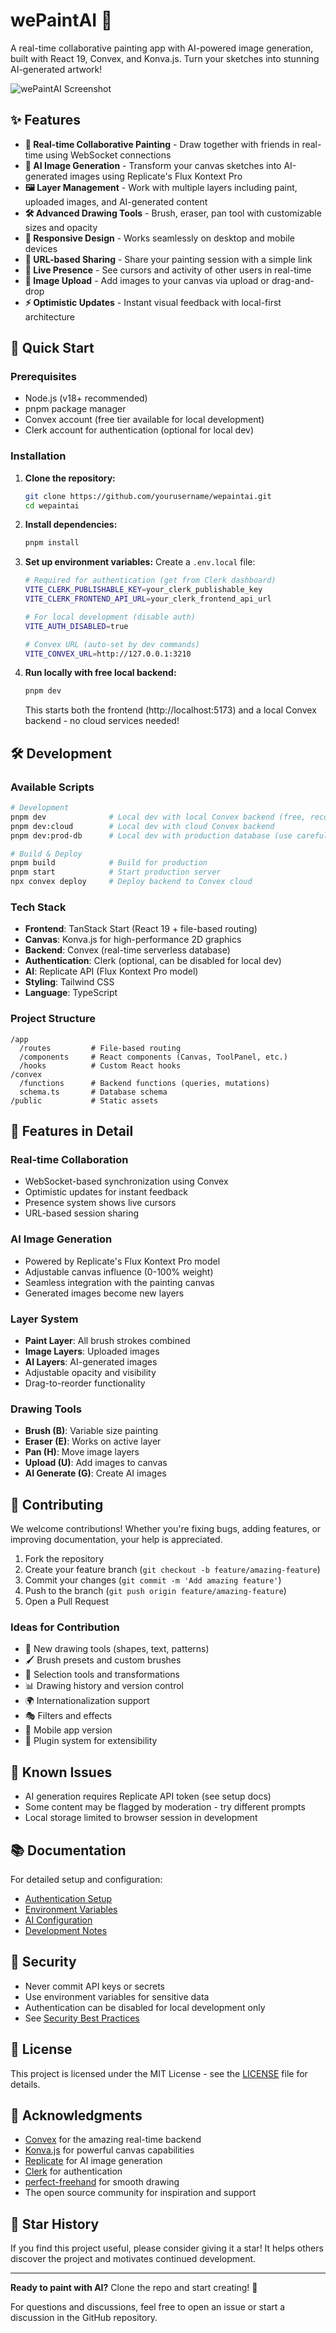 # wePaintAI 🎨

A real-time collaborative painting app with AI-powered image generation, built with React 19, Convex, and Konva.js. Turn your sketches into stunning AI-generated artwork!

![wePaintAI Screenshot](readme-screenshot.png)

## ✨ Features

- **🎨 Real-time Collaborative Painting** - Draw together with friends in real-time using WebSocket connections
- **🤖 AI Image Generation** - Transform your canvas sketches into AI-generated images using Replicate's Flux Kontext Pro
- **🖼️ Layer Management** - Work with multiple layers including paint, uploaded images, and AI-generated content
- **🛠️ Advanced Drawing Tools** - Brush, eraser, pan tool with customizable sizes and opacity
- **📱 Responsive Design** - Works seamlessly on desktop and mobile devices
- **🔗 URL-based Sharing** - Share your painting session with a simple link
- **👥 Live Presence** - See cursors and activity of other users in real-time
- **📸 Image Upload** - Add images to your canvas via upload or drag-and-drop
- **⚡ Optimistic Updates** - Instant visual feedback with local-first architecture

## 🚀 Quick Start

### Prerequisites

- Node.js (v18+ recommended)
- pnpm package manager
- Convex account (free tier available for local development)
- Clerk account for authentication (optional for local dev)

### Installation

1. **Clone the repository:**
   ```bash
   git clone https://github.com/yourusername/wepaintai.git
   cd wepaintai
   ```

2. **Install dependencies:**
   ```bash
   pnpm install
   ```

3. **Set up environment variables:**
   Create a `.env.local` file:
   ```bash
   # Required for authentication (get from Clerk dashboard)
   VITE_CLERK_PUBLISHABLE_KEY=your_clerk_publishable_key
   VITE_CLERK_FRONTEND_API_URL=your_clerk_frontend_api_url
   
   # For local development (disable auth)
   VITE_AUTH_DISABLED=true
   
   # Convex URL (auto-set by dev commands)
   VITE_CONVEX_URL=http://127.0.0.1:3210
   ```

4. **Run locally with free local backend:**
   ```bash
   pnpm dev
   ```
   
   This starts both the frontend (http://localhost:5173) and a local Convex backend - no cloud services needed!

## 🛠️ Development

### Available Scripts

```bash
# Development
pnpm dev              # Local dev with local Convex backend (free, recommended)
pnpm dev:cloud        # Local dev with cloud Convex backend
pnpm dev:prod-db      # Local dev with production database (use carefully!)

# Build & Deploy
pnpm build            # Build for production
pnpm start            # Start production server
npx convex deploy     # Deploy backend to Convex cloud
```

### Tech Stack

- **Frontend**: TanStack Start (React 19 + file-based routing)
- **Canvas**: Konva.js for high-performance 2D graphics
- **Backend**: Convex (real-time serverless database)
- **Authentication**: Clerk (optional, can be disabled for local dev)
- **AI**: Replicate API (Flux Kontext Pro model)
- **Styling**: Tailwind CSS
- **Language**: TypeScript

### Project Structure

```
/app
  /routes         # File-based routing
  /components     # React components (Canvas, ToolPanel, etc.)
  /hooks          # Custom React hooks
/convex
  /functions      # Backend functions (queries, mutations)
  schema.ts       # Database schema
/public           # Static assets
```

## 🎨 Features in Detail

### Real-time Collaboration
- WebSocket-based synchronization using Convex
- Optimistic updates for instant feedback
- Presence system shows live cursors
- URL-based session sharing

### AI Image Generation
- Powered by Replicate's Flux Kontext Pro model
- Adjustable canvas influence (0-100% weight)
- Seamless integration with the painting canvas
- Generated images become new layers

### Layer System
- **Paint Layer**: All brush strokes combined
- **Image Layers**: Uploaded images
- **AI Layers**: AI-generated images
- Adjustable opacity and visibility
- Drag-to-reorder functionality

### Drawing Tools
- **Brush (B)**: Variable size painting
- **Eraser (E)**: Works on active layer
- **Pan (H)**: Move image layers
- **Upload (U)**: Add images to canvas
- **AI Generate (G)**: Create AI images

## 🤝 Contributing

We welcome contributions! Whether you're fixing bugs, adding features, or improving documentation, your help is appreciated.

1. Fork the repository
2. Create your feature branch (`git checkout -b feature/amazing-feature`)
3. Commit your changes (`git commit -m 'Add amazing feature'`)
4. Push to the branch (`git push origin feature/amazing-feature`)
5. Open a Pull Request

### Ideas for Contribution

- 🎨 New drawing tools (shapes, text, patterns)
- 🖌️ Brush presets and custom brushes
- 🎯 Selection tools and transformations
- 📊 Drawing history and version control
- 🌍 Internationalization support
- 🎭 Filters and effects
- 📱 Mobile app version
- 🔌 Plugin system for extensibility

## 🐛 Known Issues

- AI generation requires Replicate API token (see setup docs)
- Some content may be flagged by moderation - try different prompts
- Local storage limited to browser session in development

## 📚 Documentation

For detailed setup and configuration:
- [Authentication Setup](CLAUDE.md#authentication-setup)
- [Environment Variables](CLAUDE.md#environment-variables)
- [AI Configuration](CLAUDE.md#ai-image-generation)
- [Development Notes](CLAUDE.md#development-notes)

## 🔐 Security

- Never commit API keys or secrets
- Use environment variables for sensitive data
- Authentication can be disabled for local development only
- See [Security Best Practices](CLAUDE.md#development-notes)

## 📄 License

This project is licensed under the MIT License - see the [LICENSE](LICENSE) file for details.

## 🙏 Acknowledgments

- [Convex](https://convex.dev) for the amazing real-time backend
- [Konva.js](https://konvajs.org) for powerful canvas capabilities
- [Replicate](https://replicate.com) for AI image generation
- [Clerk](https://clerk.com) for authentication
- [perfect-freehand](https://github.com/steveruizok/perfect-freehand) for smooth drawing
- The open source community for inspiration and support

## 🌟 Star History

If you find this project useful, please consider giving it a star! It helps others discover the project and motivates continued development.

---

**Ready to paint with AI?** Clone the repo and start creating! 🚀

For questions and discussions, feel free to open an issue or start a discussion in the GitHub repository.